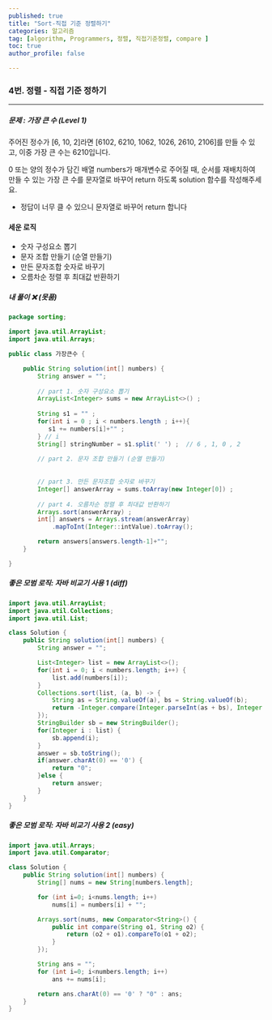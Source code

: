 ```yaml
---
published: true
title: "Sort-직접 기준 정렬하기" 
categories: 알고리즘 
tag: [algorithm, Programmers, 정렬, 직접기준정렬, compare ] 
toc: true
author_profile: false 

---
```




### 4번. 정렬 - 직접 기준 정하기 

---

##### 문제 : 가장 큰 수 (Level 1)

주어진 정수가 [6, 10, 2]라면 [6102, 6210, 1062, 1026, 2610, 2106]를 만들 수 있고, 이중 가장 큰 수는 6210입니다.

0 또는 양의 정수가 담긴 배열 numbers가 매개변수로 주어질 때, 순서를 재배치하여 만들 수 있는 가장 큰 수를 문자열로 바꾸어 return 하도록 solution 함수를 작성해주세요.

* 정답이 너무 클 수 있으니 문자열로 바꾸어 return 합니다



#### 세운 로직 

* 숫자 구성요소 뽑기 
* 문자 조합 만들기 (순열 만들기)
* 만든 문자조합 숫자로 바꾸기  
* 오름차순 정렬 후 최대값 반환하기



##### 내 풀이   ❌ (못품)

```java
package sorting;

import java.util.ArrayList;
import java.util.Arrays;

public class 가장큰수 {

	public String solution(int[] numbers) {
        String answer = "";
        
        // part 1. 숫자 구성요소 뽑기  
        ArrayList<Integer> sums = new ArrayList<>() ; 
        
        String s1 = "" ; 
        for(int i = 0 ; i < numbers.length ; i++){         
           s1 += numbers[i]+"" ; 
        } // i   
        String[] stringNumber = s1.split(' ') ;  // 6 , 1, 0 , 2 
       
        // part 2. 문자 조합 만들기 (순열 만들기)
        
       
        // part 3. 만든 문자조합 숫자로 바꾸기  
        Integer[] answerArray = sums.toArray(new Integer[0]) ;  
        
        // part 4. 오름차순 정렬 후 최대값 반환하기 
        Arrays.sort(answerArray) ;
        int[] answers = Arrays.stream(answerArray)
            .mapToInt(Integer::intValue).toArray();

        return answers[answers.length-1]+"";
    }

}

```



##### 좋은 모범 로직: 자바 비교기 사용 1 (diff)

```java
import java.util.ArrayList;
import java.util.Collections;
import java.util.List;

class Solution {
    public String solution(int[] numbers) {
        String answer = "";

        List<Integer> list = new ArrayList<>();
        for(int i = 0; i < numbers.length; i++) {
            list.add(numbers[i]);
        }
        Collections.sort(list, (a, b) -> {
            String as = String.valueOf(a), bs = String.valueOf(b);
            return -Integer.compare(Integer.parseInt(as + bs), Integer.parseInt(bs + as));
        });
        StringBuilder sb = new StringBuilder();
        for(Integer i : list) {
            sb.append(i);
        }
        answer = sb.toString();
        if(answer.charAt(0) == '0') {
            return "0";
        }else {
            return answer;
        }
    }
}
```



##### 좋은 모범 로직: 자바 비교기 사용 2 (easy)

````java
import java.util.Arrays;
import java.util.Comparator;

class Solution {
    public String solution(int[] numbers) {
        String[] nums = new String[numbers.length];

        for (int i=0; i<nums.length; i++) 
            nums[i] = numbers[i] + "";

        Arrays.sort(nums, new Comparator<String>() {
            public int compare(String o1, String o2) {
                return (o2 + o1).compareTo(o1 + o2);
            }
        });

        String ans = "";
        for (int i=0; i<numbers.length; i++)
            ans += nums[i];

        return ans.charAt(0) == '0' ? "0" : ans;
    }
}
````

